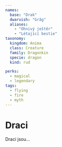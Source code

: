```yaml
---
names:
  base: "Drak"
  dwarvish: "Grâg"
  aliases:
    - "Ohnivý ještěr"
    - "Létající bestie"
taxonomy:
  kingdom: Anima
  class: Creature
  family: Dragonkin
  specie: dragon
  kind: rud

perks:
  - magical
  - legendary
tags:
  - flying
  - fire
  - myth
---
```


# Draci

Draci jsou...